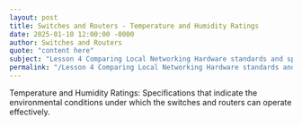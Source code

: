 ```yaml
---
layout: post
title: Switches and Routers - Temperature and Humidity Ratings
date: 2025-01-10 12:00:00 -0000
author: Switches and Routers
quote: "content here"
subject: "Lesson 4 Comparing Local Networking Hardware standards and specifications"
permalink: "/Lesson 4 Comparing Local Networking Hardware standards and specifications/Switches and Routers/Switches and Routers - Temperature and Humidity Ratings"
---
```


Temperature and Humidity Ratings: Specifications that indicate the environmental conditions under which the switches and routers can operate effectively.
